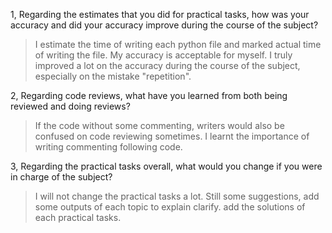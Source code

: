 1, Regarding the estimates that you did for practical tasks,
 how was your accuracy and did your accuracy improve during the course of the subject?
>I estimate the time of writing each python file and marked actual time of writing the file. 
>My accuracy is acceptable for myself. I truly improved a lot on the accuracy during the course of the subject, 
> especially on the mistake "repetition".
 
2, Regarding code reviews, what have you learned from both being reviewed and doing reviews?
>If the code without some commenting, writers would also be confused on code reviewing sometimes.
> I learnt the importance of writing commenting following code.
 
3, Regarding the practical tasks overall, what would you change if you were in charge of the subject?
>I will not change the practical tasks a lot. Still some suggestions, add some outputs of each topic to explain clarify.
> add the solutions of each practical tasks. 